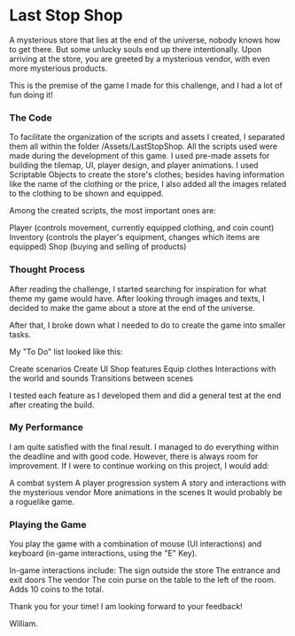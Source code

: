 # Last Stop Shop

A mysterious store that lies at the end of the universe, nobody knows how to get there. But some unlucky souls end up there intentionally. Upon arriving at the store, you are greeted by a mysterious vendor, with even more mysterious products.

This is the premise of the game I made for this challenge, and I had a lot of fun doing it!

### The Code

To facilitate the organization of the scripts and assets I created, I separated them all within the folder /Assets/LastStopShop. All the scripts used were made during the development of this game. I used pre-made assets for building the tilemap, UI, player design, and player animations. I used Scriptable Objects to create the store's clothes; besides having information like the name of the clothing or the price, I also added all the images related to the clothing to be shown and equipped.

Among the created scripts, the most important ones are:

Player (controls movement, currently equipped clothing, and coin count)
Inventory (controls the player's equipment, changes which items are equipped)
Shop (buying and selling of products)

### Thought Process

After reading the challenge, I started searching for inspiration for what theme my game would have. After looking through images and texts, I decided to make the game about a store at the end of the universe.

After that, I broke down what I needed to do to create the game into smaller tasks.

My "To Do" list looked like this:

Create scenarios
Create UI
Shop features
Equip clothes
Interactions with the world and sounds
Transitions between scenes

I tested each feature as I developed them and did a general test at the end after creating the build.

### My Performance

I am quite satisfied with the final result. I managed to do everything within the deadline and with good code. However, there is always room for improvement. If I were to continue working on this project, I would add:

A combat system
A player progression system
A story and interactions with the mysterious vendor
More animations in the scenes
It would probably be a roguelike game.

### Playing the Game

You play the game with a combination of mouse (UI interactions) and keyboard (in-game interactions, using the "E" Key).

In-game interactions include:
The sign outside the store
The entrance and exit doors
The vendor
The coin purse on the table to the left of the room. Adds 10 coins to the total.

Thank you for your time! 
I am looking forward to your feedback!

William.

